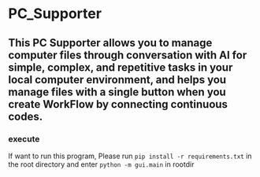# PC_Supporter
This PC Supporter allows you to manage computer files through conversation with AI for simple, complex, and repetitive tasks in your local computer environment, and helps you manage files with a single button when you create WorkFlow by connecting continuous codes.
---
### execute
If want to run this program,
Please run `pip install -r requirements.txt` in the root directory and enter `python -m gui.main` in rootdir
